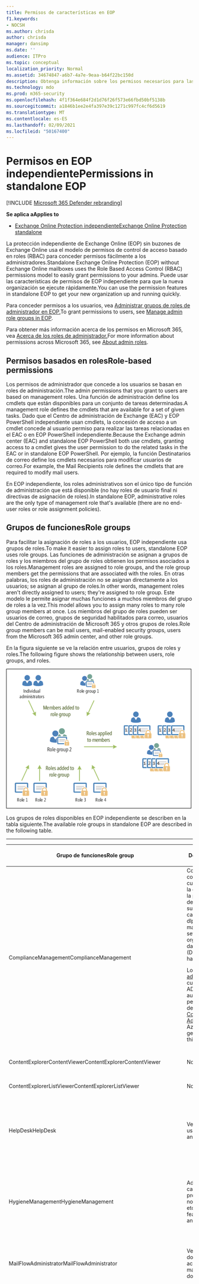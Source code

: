 ```yaml
---
title: Permisos de características en EOP
f1.keywords:
- NOCSH
ms.author: chrisda
author: chrisda
manager: dansimp
ms.date: ''
audience: ITPro
ms.topic: conceptual
localization_priority: Normal
ms.assetid: 34674847-a6b7-4a7e-9eaa-b64f22bc150d
description: Obtenga información sobre los permisos necesarios para las tareas de Exchange Online Protection independiente
ms.technology: mdo
ms.prod: m365-security
ms.openlocfilehash: 4f1f364e684f2d1d76f26f573e66fbd50bf5138b
ms.sourcegitcommit: a1846b1ee2e4fa397e39c1271c997fc4cf6d5619
ms.translationtype: MT
ms.contentlocale: es-ES
ms.lasthandoff: 02/09/2021
ms.locfileid: "50167400"
---
```

# <a name="permissions-in-standalone-eop"></a><span data-ttu-id="a46e9-103">Permisos en EOP independiente</span><span class="sxs-lookup"><span data-stu-id="a46e9-103">Permissions in standalone EOP</span></span>

[!INCLUDE [Microsoft 365 Defender rebranding](../includes/microsoft-defender-for-office.md)]

<span data-ttu-id="a46e9-104">**Se aplica a**</span><span class="sxs-lookup"><span data-stu-id="a46e9-104">**Applies to**</span></span>
-  [<span data-ttu-id="a46e9-105">Exchange Online Protection independiente</span><span class="sxs-lookup"><span data-stu-id="a46e9-105">Exchange Online Protection standalone</span></span>](https://go.microsoft.com/fwlink/?linkid=2148611)

<span data-ttu-id="a46e9-106">La protección independiente de Exchange Online (EOP) sin buzones de Exchange Online usa el modelo de permisos de control de acceso basado en roles (RBAC) para conceder permisos fácilmente a los administradores.</span><span class="sxs-lookup"><span data-stu-id="a46e9-106">Standalone Exchange Online Protection (EOP) without Exchange Online mailboxes uses the Role Based Access Control (RBAC) permissions model to easily grant permissions to your admins.</span></span> <span data-ttu-id="a46e9-107">Puede usar las características de permisos de EOP independiente para que la nueva organización se ejecute rápidamente.</span><span class="sxs-lookup"><span data-stu-id="a46e9-107">You can use the permission features in standalone EOP to get your new organization up and running quickly.</span></span>

<span data-ttu-id="a46e9-108">Para conceder permisos a los usuarios, vea [Administrar grupos de roles de administrador en EOP.](manage-admin-role-group-permissions-in-eop.md)</span><span class="sxs-lookup"><span data-stu-id="a46e9-108">To grant permissions to users, see [Manage admin role groups in EOP](manage-admin-role-group-permissions-in-eop.md).</span></span>

<span data-ttu-id="a46e9-109">Para obtener más información acerca de los permisos en Microsoft 365, vea [Acerca de los roles de administrador.](https://docs.microsoft.com/microsoft-365/admin/add-users/about-admin-roles)</span><span class="sxs-lookup"><span data-stu-id="a46e9-109">For more information about permissions across Microsoft 365, see [About admin roles](https://docs.microsoft.com/microsoft-365/admin/add-users/about-admin-roles).</span></span>

## <a name="role-based-permissions"></a><span data-ttu-id="a46e9-110">Permisos basados en roles</span><span class="sxs-lookup"><span data-stu-id="a46e9-110">Role-based permissions</span></span>

<span data-ttu-id="a46e9-111">Los permisos de administrador que concede a los usuarios se basan en roles de administración.</span><span class="sxs-lookup"><span data-stu-id="a46e9-111">The admin permissions that you grant to users are based on management roles.</span></span> <span data-ttu-id="a46e9-112">Una función de administración define los cmdlets que están disponibles para un conjunto de tareas determinadas.</span><span class="sxs-lookup"><span data-stu-id="a46e9-112">A management role defines the cmdlets that are available for a set of given tasks.</span></span> <span data-ttu-id="a46e9-113">Dado que el Centro de administración de Exchange (EAC) y EOP PowerShell independiente usan cmdlets, la concesión de acceso a un cmdlet concede al usuario permiso para realizar las tareas relacionadas en el EAC o en EOP PowerShell independiente.</span><span class="sxs-lookup"><span data-stu-id="a46e9-113">Because the Exchange admin center (EAC) and standalone EOP PowerShell both use cmdlets, granting access to a cmdlet gives the user permission to do the related tasks in the EAC or in standalone EOP PowerShell.</span></span> <span data-ttu-id="a46e9-114">Por ejemplo, la función Destinatarios de correo define los cmdlets necesarios para modificar usuarios de correo.</span><span class="sxs-lookup"><span data-stu-id="a46e9-114">For example, the Mail Recipients role defines the cmdlets that are required to modify mail users.</span></span>

<span data-ttu-id="a46e9-115">En EOP independiente, los roles administrativos son el único tipo de función de administración que está disponible (no hay roles de usuario final ni directivas de asignación de roles).</span><span class="sxs-lookup"><span data-stu-id="a46e9-115">In standalone EOP, administrative roles are the only type of management role that's available (there are no end-user roles or role assignment policies).</span></span>

## <a name="role-groups"></a><span data-ttu-id="a46e9-116">Grupos de funciones</span><span class="sxs-lookup"><span data-stu-id="a46e9-116">Role groups</span></span>

<span data-ttu-id="a46e9-117">Para facilitar la asignación de roles a los usuarios, EOP independiente usa grupos de roles.</span><span class="sxs-lookup"><span data-stu-id="a46e9-117">To make it easier to assign roles to users, standalone EOP uses role groups.</span></span> <span data-ttu-id="a46e9-118">Las funciones de administración se asignan a grupos de roles y los miembros del grupo de roles obtienen los permisos asociados a los roles.</span><span class="sxs-lookup"><span data-stu-id="a46e9-118">Management roles are assigned to role groups, and the role group members get the permissions that are associated with the roles.</span></span> <span data-ttu-id="a46e9-119">En otras palabras, los roles de administración no se asignan directamente a los usuarios; se asignan al grupo de roles.</span><span class="sxs-lookup"><span data-stu-id="a46e9-119">In other words, management roles aren't directly assigned to users; they're assigned to role group.</span></span> <span data-ttu-id="a46e9-120">Este modelo le permite asignar muchas funciones a muchos miembros del grupo de roles a la vez.</span><span class="sxs-lookup"><span data-stu-id="a46e9-120">This model allows you to assign many roles to many role group members at once.</span></span> <span data-ttu-id="a46e9-121">Los miembros del grupo de roles pueden ser usuarios de correo, grupos de seguridad habilitados para correo, usuarios del Centro de administración de Microsoft 365 y otros grupos de roles.</span><span class="sxs-lookup"><span data-stu-id="a46e9-121">Role group members can be mail users, mail-enabled security groups, users from the Microsoft 365 admin center, and other role groups.</span></span>

<span data-ttu-id="a46e9-122">En la figura siguiente se ve la relación entre usuarios, grupos de roles y roles.</span><span class="sxs-lookup"><span data-stu-id="a46e9-122">The following figure shows the relationship between users, role groups, and roles.</span></span>

![Rol, relación de los miembros y grupo de roles](../../media/ITPro_Security_RBAC_EXO_SimplifiedRoleGroupRelationship.png)

<span data-ttu-id="a46e9-124">Los grupos de roles disponibles en EOP independiente se describen en la tabla siguiente.</span><span class="sxs-lookup"><span data-stu-id="a46e9-124">The available role groups in standalone EOP are described in the following table.</span></span>

****

|<span data-ttu-id="a46e9-125">Grupo de funciones</span><span class="sxs-lookup"><span data-stu-id="a46e9-125">Role group</span></span>|<span data-ttu-id="a46e9-126">Descripción</span><span class="sxs-lookup"><span data-stu-id="a46e9-126">Description</span></span>|<span data-ttu-id="a46e9-127">Roles predeterminados asignados</span><span class="sxs-lookup"><span data-stu-id="a46e9-127">Default roles assigned</span></span>|
|---|---|---|
|<span data-ttu-id="a46e9-128">ComplianceManagement</span><span class="sxs-lookup"><span data-stu-id="a46e9-128">ComplianceManagement</span></span>|<span data-ttu-id="a46e9-129">Configure y administre la configuración de cumplimiento dentro de la organización, incluida la prevención de pérdida de datos (DLP) si su suscripción tiene capacidades dlp.</span><span class="sxs-lookup"><span data-stu-id="a46e9-129">Configure and manage compliance settings within the organization, including data loss prevention (DLP) if your subscription has DLP capabilities.</span></span> <p> <span data-ttu-id="a46e9-130">Los miembros del [rol administrador de](https://docs.microsoft.com/azure/active-directory/users-groups-roles/directory-assign-admin-roles#compliance-administrator) cumplimiento en Azure AD obtienen automáticamente los permisos de este grupo de roles.</span><span class="sxs-lookup"><span data-stu-id="a46e9-130">Members of the [Compliance Administrator](https://docs.microsoft.com/azure/active-directory/users-groups-roles/directory-assign-admin-roles#compliance-administrator) role in Azure AD automatically get the permissions of this role group.</span></span>|<span data-ttu-id="a46e9-131">Registros de auditoría</span><span class="sxs-lookup"><span data-stu-id="a46e9-131">Audit Logs</span></span> <p> <span data-ttu-id="a46e9-132">Administración de cumplimiento</span><span class="sxs-lookup"><span data-stu-id="a46e9-132">Compliance Administration</span></span> <p> <span data-ttu-id="a46e9-133">Information Rights Management</span><span class="sxs-lookup"><span data-stu-id="a46e9-133">Information Rights Management</span></span> <p> <span data-ttu-id="a46e9-134">Administración de retención</span><span class="sxs-lookup"><span data-stu-id="a46e9-134">Retention Management</span></span> <p> <span data-ttu-id="a46e9-135">View-Only registros de auditoría</span><span class="sxs-lookup"><span data-stu-id="a46e9-135">View-Only Audit Logs</span></span> <p> <span data-ttu-id="a46e9-136">Configuración con permiso de vista</span><span class="sxs-lookup"><span data-stu-id="a46e9-136">View-Only Configuration</span></span> <p> <span data-ttu-id="a46e9-137">Destinatarios con permiso de vista</span><span class="sxs-lookup"><span data-stu-id="a46e9-137">View-Only Recipients</span></span>|
|<span data-ttu-id="a46e9-138">ContentExplorerContentViewer</span><span class="sxs-lookup"><span data-stu-id="a46e9-138">ContentExplorerContentViewer</span></span>|<span data-ttu-id="a46e9-139">No se usa.</span><span class="sxs-lookup"><span data-stu-id="a46e9-139">Not used.</span></span>|<span data-ttu-id="a46e9-140">Visor de contenido de clasificación de datos</span><span class="sxs-lookup"><span data-stu-id="a46e9-140">Data Classification Content Viewer</span></span>|
|<span data-ttu-id="a46e9-141">ContentExplorerListViewer</span><span class="sxs-lookup"><span data-stu-id="a46e9-141">ContentExplorerListViewer</span></span>|<span data-ttu-id="a46e9-142">No se usa.</span><span class="sxs-lookup"><span data-stu-id="a46e9-142">Not used.</span></span>|<span data-ttu-id="a46e9-143">Visor de lista de clasificación de datos</span><span class="sxs-lookup"><span data-stu-id="a46e9-143">Data Classification List Viewer</span></span>|
|<span data-ttu-id="a46e9-144">HelpDesk</span><span class="sxs-lookup"><span data-stu-id="a46e9-144">HelpDesk</span></span>|<span data-ttu-id="a46e9-145">Ver y administrar usuarios de correo.</span><span class="sxs-lookup"><span data-stu-id="a46e9-145">View and manage mail users.</span></span>|<span data-ttu-id="a46e9-146">Restablecer contraseña</span><span class="sxs-lookup"><span data-stu-id="a46e9-146">Reset Password</span></span> <p> <span data-ttu-id="a46e9-147">Opciones de usuario</span><span class="sxs-lookup"><span data-stu-id="a46e9-147">User Options</span></span> <p> <span data-ttu-id="a46e9-148">Destinatarios con permiso de vista</span><span class="sxs-lookup"><span data-stu-id="a46e9-148">View-Only Recipients</span></span>|
|<span data-ttu-id="a46e9-149">HygieneManagement</span><span class="sxs-lookup"><span data-stu-id="a46e9-149">HygieneManagement</span></span>|<span data-ttu-id="a46e9-150">Administrar características de protección (contra correo no deseado, antimalware, etc.).</span><span class="sxs-lookup"><span data-stu-id="a46e9-150">Manage protection features (anti-spam, anti-malware, etc.).</span></span>|<span data-ttu-id="a46e9-151">Higiene de transporte</span><span class="sxs-lookup"><span data-stu-id="a46e9-151">Transport Hygiene</span></span> <p> <span data-ttu-id="a46e9-152">Configuración con permiso de vista</span><span class="sxs-lookup"><span data-stu-id="a46e9-152">View-Only Configuration</span></span> <p> <span data-ttu-id="a46e9-153">Destinatarios con permiso de vista</span><span class="sxs-lookup"><span data-stu-id="a46e9-153">View-Only Recipients</span></span>|
|<span data-ttu-id="a46e9-154">MailFlowAdministrator</span><span class="sxs-lookup"><span data-stu-id="a46e9-154">MailFlowAdministrator</span></span>|<span data-ttu-id="a46e9-155">Ver y administrar los dominios y conectores aceptados</span><span class="sxs-lookup"><span data-stu-id="a46e9-155">View and manage accepted domains and connectors</span></span>|<span data-ttu-id="a46e9-156">Dominios remotos y aceptados</span><span class="sxs-lookup"><span data-stu-id="a46e9-156">Remote and Accepted Domains</span></span> <p> <span data-ttu-id="a46e9-157">Destinatarios con permiso de vista</span><span class="sxs-lookup"><span data-stu-id="a46e9-157">View-Only Recipients</span></span>|
|<span data-ttu-id="a46e9-158">OrganizationManagement</span><span class="sxs-lookup"><span data-stu-id="a46e9-158">OrganizationManagement</span></span>|<span data-ttu-id="a46e9-159">Acceso de administrador a toda la organización y la capacidad de realizar casi cualquier tarea.</span><span class="sxs-lookup"><span data-stu-id="a46e9-159">Admin access to the entire organization and the ability to perform almost any task.</span></span> <p> <span data-ttu-id="a46e9-160">Los miembros del [rol de administrador global](https://docs.microsoft.com/azure/active-directory/users-groups-roles/directory-assign-admin-roles#global-administrator--company-administrator) en Azure AD obtienen automáticamente los permisos de este grupo de roles.</span><span class="sxs-lookup"><span data-stu-id="a46e9-160">Members of the [Global Administrator](https://docs.microsoft.com/azure/active-directory/users-groups-roles/directory-assign-admin-roles#global-administrator--company-administrator) role in Azure AD automatically get the permissions of this role group.</span></span> <p> <span data-ttu-id="a46e9-161">**Importante:** Dado que el grupo de roles OrganizationManagement es un rol eficaz, solo los usuarios que realizan tareas administrativas de nivel organizativo deben ser miembros de este grupo de funciones.</span><span class="sxs-lookup"><span data-stu-id="a46e9-161">**Important**: Because the OrganizationManagement role group is a powerful role, only users that perform organizational-level administrative tasks should be members of this role group.</span></span>|<span data-ttu-id="a46e9-162">AntiMalware</span><span class="sxs-lookup"><span data-stu-id="a46e9-162">AntiMalware</span></span> <p> <span data-ttu-id="a46e9-163">Contra correo electrónico no deseado</span><span class="sxs-lookup"><span data-stu-id="a46e9-163">AntiSpam</span></span> <p> <span data-ttu-id="a46e9-164">Registros de auditoría</span><span class="sxs-lookup"><span data-stu-id="a46e9-164">Audit Logs</span></span> <p> <span data-ttu-id="a46e9-165">Administrador de cumplimiento</span><span class="sxs-lookup"><span data-stu-id="a46e9-165">Compliance Administrator</span></span> <p> <span data-ttu-id="a46e9-166">Grupos de distribución dinámicos</span><span class="sxs-lookup"><span data-stu-id="a46e9-166">Distribution Groups</span></span> <p> <span data-ttu-id="a46e9-167">Information Rights Management</span><span class="sxs-lookup"><span data-stu-id="a46e9-167">Information Rights Management</span></span> <p> <span data-ttu-id="a46e9-168">Creación de destinatario de correo</span><span class="sxs-lookup"><span data-stu-id="a46e9-168">Mail Recipient Creation</span></span> <p> <span data-ttu-id="a46e9-169">Destinatarios de correo</span><span class="sxs-lookup"><span data-stu-id="a46e9-169">Mail Recipients</span></span> <p> <span data-ttu-id="a46e9-170">Seguimiento de mensajes</span><span class="sxs-lookup"><span data-stu-id="a46e9-170">Message Tracking</span></span> <p> <span data-ttu-id="a46e9-171">Migración</span><span class="sxs-lookup"><span data-stu-id="a46e9-171">Migration</span></span> <p> <span data-ttu-id="a46e9-172">Acceso de cliente de la organización</span><span class="sxs-lookup"><span data-stu-id="a46e9-172">Organization Client Access</span></span> <p> <span data-ttu-id="a46e9-173">Configuración de la organización</span><span class="sxs-lookup"><span data-stu-id="a46e9-173">Organization Configuration</span></span> <p> <span data-ttu-id="a46e9-174">Configuración de transporte de la organización</span><span class="sxs-lookup"><span data-stu-id="a46e9-174">Organization Transport Settings</span></span> <p> <span data-ttu-id="a46e9-175">Cuarentena</span><span class="sxs-lookup"><span data-stu-id="a46e9-175">Quarantine</span></span> <p> <span data-ttu-id="a46e9-176">Directivas de destinatarios</span><span class="sxs-lookup"><span data-stu-id="a46e9-176">Recipient Policies</span></span> <p> <span data-ttu-id="a46e9-177">Dominios remotos y aceptados</span><span class="sxs-lookup"><span data-stu-id="a46e9-177">Remote and Accepted Domains</span></span> <p> <span data-ttu-id="a46e9-178">Restablecer contraseña</span><span class="sxs-lookup"><span data-stu-id="a46e9-178">Reset Password</span></span> <p> <span data-ttu-id="a46e9-179">Administración de retención</span><span class="sxs-lookup"><span data-stu-id="a46e9-179">Retention Management</span></span> <p> <span data-ttu-id="a46e9-180">Administración de roles</span><span class="sxs-lookup"><span data-stu-id="a46e9-180">Role Management</span></span> <p> <span data-ttu-id="a46e9-181">Administrador de seguridad</span><span class="sxs-lookup"><span data-stu-id="a46e9-181">Security Administrator</span></span> <p> <span data-ttu-id="a46e9-182">Pertenencia y creación de grupos de seguridad</span><span class="sxs-lookup"><span data-stu-id="a46e9-182">Security Group Creation and Membership</span></span> <p> <span data-ttu-id="a46e9-183">Lector de seguridad</span><span class="sxs-lookup"><span data-stu-id="a46e9-183">Security Reader</span></span> <p> <span data-ttu-id="a46e9-184">Administrador de etiquetas de confidencialidad</span><span class="sxs-lookup"><span data-stu-id="a46e9-184">Sensitivity Label Administrator</span></span> <p> <span data-ttu-id="a46e9-185">Supervisión</span><span class="sxs-lookup"><span data-stu-id="a46e9-185">Supervision</span></span> <p> <span data-ttu-id="a46e9-186">Higiene de transporte</span><span class="sxs-lookup"><span data-stu-id="a46e9-186">Transport Hygiene</span></span> <p> <span data-ttu-id="a46e9-187">Reglas de transporte</span><span class="sxs-lookup"><span data-stu-id="a46e9-187">Transport Rules</span></span> <p> <span data-ttu-id="a46e9-188">Opciones de usuario</span><span class="sxs-lookup"><span data-stu-id="a46e9-188">User Options</span></span> <p> <span data-ttu-id="a46e9-189">View-Only AntiMalware</span><span class="sxs-lookup"><span data-stu-id="a46e9-189">View-Only AntiMalware</span></span> <p> <span data-ttu-id="a46e9-190">View-Only contra correo no deseado</span><span class="sxs-lookup"><span data-stu-id="a46e9-190">View-Only AntiSpam</span></span> <p> <span data-ttu-id="a46e9-191">View-Only registros de auditoría</span><span class="sxs-lookup"><span data-stu-id="a46e9-191">View-Only Audit Logs</span></span> <p> <span data-ttu-id="a46e9-192">Configuración con permiso de vista</span><span class="sxs-lookup"><span data-stu-id="a46e9-192">View-Only Configuration</span></span> <p> <span data-ttu-id="a46e9-193">View-Only cuarentena</span><span class="sxs-lookup"><span data-stu-id="a46e9-193">View-Only Quarantine</span></span> <p> <span data-ttu-id="a46e9-194">Destinatarios con permiso de vista</span><span class="sxs-lookup"><span data-stu-id="a46e9-194">View-Only Recipients</span></span> <p> <span data-ttu-id="a46e9-195">View-Only de amenazas</span><span class="sxs-lookup"><span data-stu-id="a46e9-195">View-Only Threat Intelligence</span></span>|
|<span data-ttu-id="a46e9-196">QuarantineAdministrator</span><span class="sxs-lookup"><span data-stu-id="a46e9-196">QuarantineAdministrator</span></span>|<span data-ttu-id="a46e9-197">Administrar mensajes en cuarentena para todos los destinatarios.</span><span class="sxs-lookup"><span data-stu-id="a46e9-197">Manage quarantined messages for all recipients.</span></span>|<span data-ttu-id="a46e9-198">Cuarentena</span><span class="sxs-lookup"><span data-stu-id="a46e9-198">Quarantine</span></span>|
|<span data-ttu-id="a46e9-199">RecipientManagement</span><span class="sxs-lookup"><span data-stu-id="a46e9-199">RecipientManagement</span></span>|<span data-ttu-id="a46e9-200">Crear, administrar y quitar objetos de destinatario en la organización.</span><span class="sxs-lookup"><span data-stu-id="a46e9-200">Create, manage, and remove recipient objects in the organization.</span></span>|<span data-ttu-id="a46e9-201">Grupos de distribución dinámicos</span><span class="sxs-lookup"><span data-stu-id="a46e9-201">Distribution Groups</span></span> <p> <span data-ttu-id="a46e9-202">Creación de destinatario de correo</span><span class="sxs-lookup"><span data-stu-id="a46e9-202">Mail Recipient Creation</span></span> <p> <span data-ttu-id="a46e9-203">Destinatarios de correo</span><span class="sxs-lookup"><span data-stu-id="a46e9-203">Mail Recipients</span></span> <p> <span data-ttu-id="a46e9-204">Seguimiento de mensajes</span><span class="sxs-lookup"><span data-stu-id="a46e9-204">Message Tracking</span></span> <p> <span data-ttu-id="a46e9-205">Migración</span><span class="sxs-lookup"><span data-stu-id="a46e9-205">Migration</span></span> <p> <span data-ttu-id="a46e9-206">Directivas de destinatarios</span><span class="sxs-lookup"><span data-stu-id="a46e9-206">Recipient Policies</span></span> <p> <span data-ttu-id="a46e9-207">Restablecer contraseña</span><span class="sxs-lookup"><span data-stu-id="a46e9-207">Reset Password</span></span>|
|<span data-ttu-id="a46e9-208">RecordsManagement</span><span class="sxs-lookup"><span data-stu-id="a46e9-208">RecordsManagement</span></span>|<span data-ttu-id="a46e9-209">Configurar características de cumplimiento, como etiquetas de directiva de retención, clasificaciones de mensajes y reglas de flujo de correo (también conocidas como reglas de transporte).</span><span class="sxs-lookup"><span data-stu-id="a46e9-209">Configure compliance features, such as retention policy tags, message classifications, and mail flow rules (also known as transport rules).</span></span>|<span data-ttu-id="a46e9-210">Seguimiento de mensajes</span><span class="sxs-lookup"><span data-stu-id="a46e9-210">Message Tracking</span></span> <p> <span data-ttu-id="a46e9-211">Administración de retención</span><span class="sxs-lookup"><span data-stu-id="a46e9-211">Retention Management</span></span> <p> <span data-ttu-id="a46e9-212">Reglas de transporte</span><span class="sxs-lookup"><span data-stu-id="a46e9-212">Transport Rules</span></span>|
|<span data-ttu-id="a46e9-213">SecurityAdministrator</span><span class="sxs-lookup"><span data-stu-id="a46e9-213">SecurityAdministrator</span></span>|<span data-ttu-id="a46e9-214">Configurar todos los aspectos de protección de la organización (contra correo no deseado, antimalware, anti-spoofing, cuarentena, etc.).</span><span class="sxs-lookup"><span data-stu-id="a46e9-214">Configure all aspects of protection in the organization (anti-spam, anti-malware, anti-spoofing, quarantine, etc.).</span></span> <p> <span data-ttu-id="a46e9-215">Los miembros del [rol administrador de](https://docs.microsoft.com/azure/active-directory/users-groups-roles/directory-assign-admin-roles#security-administrator) seguridad en Azure AD obtienen automáticamente los permisos de este grupo de roles.</span><span class="sxs-lookup"><span data-stu-id="a46e9-215">Members of the [Security Administrator](https://docs.microsoft.com/azure/active-directory/users-groups-roles/directory-assign-admin-roles#security-administrator) role in Azure AD automatically get the permissions of this role group.</span></span>|<span data-ttu-id="a46e9-216">AntiMalware</span><span class="sxs-lookup"><span data-stu-id="a46e9-216">AntiMalware</span></span> <p> <span data-ttu-id="a46e9-217">Contra correo electrónico no deseado</span><span class="sxs-lookup"><span data-stu-id="a46e9-217">AntiSpam</span></span> <p> <span data-ttu-id="a46e9-218">Registros de auditoría</span><span class="sxs-lookup"><span data-stu-id="a46e9-218">Audit Logs</span></span> <p> <span data-ttu-id="a46e9-219">Cuarentena</span><span class="sxs-lookup"><span data-stu-id="a46e9-219">Quarantine</span></span> <p> <span data-ttu-id="a46e9-220">Administrador de seguridad</span><span class="sxs-lookup"><span data-stu-id="a46e9-220">Security Administrator</span></span> <p> <span data-ttu-id="a46e9-221">Administrador de etiquetas de confidencialidad</span><span class="sxs-lookup"><span data-stu-id="a46e9-221">Sensitivity Label Administrator</span></span> <p> <span data-ttu-id="a46e9-222">View-Only AntiMalware</span><span class="sxs-lookup"><span data-stu-id="a46e9-222">View-Only AntiMalware</span></span> <p> <span data-ttu-id="a46e9-223">View-Only contra correo no deseado</span><span class="sxs-lookup"><span data-stu-id="a46e9-223">View-Only AntiSpam</span></span> <p> <span data-ttu-id="a46e9-224">View-Only registros de auditoría</span><span class="sxs-lookup"><span data-stu-id="a46e9-224">View-Only Audit Logs</span></span> <p> <span data-ttu-id="a46e9-225">View-Only cuarentena</span><span class="sxs-lookup"><span data-stu-id="a46e9-225">View-Only Quarantine</span></span> <p> <span data-ttu-id="a46e9-226">View-Only de amenazas</span><span class="sxs-lookup"><span data-stu-id="a46e9-226">View-Only Threat Intelligence</span></span>|
|<span data-ttu-id="a46e9-227">SecurityReader</span><span class="sxs-lookup"><span data-stu-id="a46e9-227">SecurityReader</span></span>|<span data-ttu-id="a46e9-228">Acceso de solo vista a todos los aspectos de protección de la organización (contra correo no deseado, antimalware, protección contra la suplantación de documentos, cuarentena, etc.).</span><span class="sxs-lookup"><span data-stu-id="a46e9-228">View-only access to all aspects of protection in the organization (anti-spam, anti-malware, anti-spoofing, quarantine, etc.).</span></span> <p> <span data-ttu-id="a46e9-229">Los miembros del [rol Lector de](https://docs.microsoft.com/azure/active-directory/users-groups-roles/directory-assign-admin-roles#security-reader) seguridad en Azure AD obtienen automáticamente los permisos de este grupo de roles.</span><span class="sxs-lookup"><span data-stu-id="a46e9-229">Members of the [Security Reader](https://docs.microsoft.com/azure/active-directory/users-groups-roles/directory-assign-admin-roles#security-reader) role in Azure AD automatically get the permissions of this role group.</span></span>|<span data-ttu-id="a46e9-230">Lector de seguridad</span><span class="sxs-lookup"><span data-stu-id="a46e9-230">Security Reader</span></span> <p> <span data-ttu-id="a46e9-231">View-Only AntiMalware</span><span class="sxs-lookup"><span data-stu-id="a46e9-231">View-Only AntiMalware</span></span> <p> <span data-ttu-id="a46e9-232">View-Only contra correo no deseado</span><span class="sxs-lookup"><span data-stu-id="a46e9-232">View-Only AntiSpam</span></span> <p> <span data-ttu-id="a46e9-233">View-Only cuarentena</span><span class="sxs-lookup"><span data-stu-id="a46e9-233">View-Only Quarantine</span></span> <p> <span data-ttu-id="a46e9-234">View-Only de amenazas</span><span class="sxs-lookup"><span data-stu-id="a46e9-234">View-Only Threat Intelligence</span></span>|
|<span data-ttu-id="a46e9-235">TenantAdmins</span><span class="sxs-lookup"><span data-stu-id="a46e9-235">TenantAdmins</span></span>|<span data-ttu-id="a46e9-236">La pertenencia a este grupo de roles se sincroniza en todos los servicios y se administra de forma centralizada.</span><span class="sxs-lookup"><span data-stu-id="a46e9-236">Membership in this role group is synchronized across services and managed centrally.</span></span> <span data-ttu-id="a46e9-237">De forma predeterminada, este grupo de roles no tiene asignado ningún rol.</span><span class="sxs-lookup"><span data-stu-id="a46e9-237">By default, this role group is not assigned any roles.</span></span> <span data-ttu-id="a46e9-238">Sin embargo, será miembro del grupo de roles Administración de la organización y heredará esos permisos.</span><span class="sxs-lookup"><span data-stu-id="a46e9-238">However, it will be a member of the Organization Management role group and will inherit those permissions.</span></span>|<span data-ttu-id="a46e9-239">none</span><span class="sxs-lookup"><span data-stu-id="a46e9-239">none</span></span>|
|<span data-ttu-id="a46e9-240">ViewOnlyOrganizationManagement</span><span class="sxs-lookup"><span data-stu-id="a46e9-240">ViewOnlyOrganizationManagement</span></span>|<span data-ttu-id="a46e9-241">Ver los objetos de destinatario, protección y configuración y sus propiedades en la organización.</span><span class="sxs-lookup"><span data-stu-id="a46e9-241">View recipient, protection, and configuration objects and their properties in the organization.</span></span>|<span data-ttu-id="a46e9-242">Administrador de cumplimiento</span><span class="sxs-lookup"><span data-stu-id="a46e9-242">Compliance Administrator</span></span> <p> <span data-ttu-id="a46e9-243">Administrador de seguridad</span><span class="sxs-lookup"><span data-stu-id="a46e9-243">Security Administrator</span></span> <p> <span data-ttu-id="a46e9-244">Lector de seguridad</span><span class="sxs-lookup"><span data-stu-id="a46e9-244">Security Reader</span></span> <p> <span data-ttu-id="a46e9-245">Administrador de etiquetas de confidencialidad</span><span class="sxs-lookup"><span data-stu-id="a46e9-245">Sensitivity Label Administrator</span></span> <p> <span data-ttu-id="a46e9-246">Configuración con permiso de vista</span><span class="sxs-lookup"><span data-stu-id="a46e9-246">View-Only Configuration</span></span> <p> <span data-ttu-id="a46e9-247">Destinatarios con permiso de vista</span><span class="sxs-lookup"><span data-stu-id="a46e9-247">View-Only Recipients</span></span>|
|

<span data-ttu-id="a46e9-248">Si trabaja en una organización pequeña que solo tiene unos pocos administradores, es posible que solo tenga que agregar esos usuarios al grupo de roles Administración de la organización y que nunca necesite usar los demás grupos de roles.</span><span class="sxs-lookup"><span data-stu-id="a46e9-248">If you work in a small organization that has only a few admins, you might need to add those users to the Organization Management role group only, and you may never need to use the other role groups.</span></span> <span data-ttu-id="a46e9-249">Si trabaja en una organización más grande, es posible que tenga administradores que realicen tareas específicas, como la configuración de destinatarios.</span><span class="sxs-lookup"><span data-stu-id="a46e9-249">If you work in a larger organization, you might have admins who perform specific tasks, such as recipient configuration.</span></span> <span data-ttu-id="a46e9-250">En esos casos, puede agregar un administrador al grupo de roles Administración de destinatarios y otro administrador al grupo de roles Administración de la organización.</span><span class="sxs-lookup"><span data-stu-id="a46e9-250">In those cases, you might add one admin to the Recipient Management role group, and another admin to the Organization Management role group.</span></span> <span data-ttu-id="a46e9-251">Esos administradores pueden administrar sus áreas específicas, pero no tendrán permisos para administrar las áreas de las que no son responsables.</span><span class="sxs-lookup"><span data-stu-id="a46e9-251">Those admins can then manage their specific areas, but they won't have permissions to manage areas they're not responsible for.</span></span>

<span data-ttu-id="a46e9-252">Si los grupos de roles integrados de Exchange Online no coinciden con la función de trabajo de los administradores, puede crear grupos y agregarles roles.</span><span class="sxs-lookup"><span data-stu-id="a46e9-252">If the built-in role groups in Exchange Online don't match the job function of your administrators, you can create role groups and add roles to them.</span></span> <span data-ttu-id="a46e9-253">Para obtener más información, vea [Administrar grupos de roles en EOP independiente.](manage-admin-role-group-permissions-in-eop.md)</span><span class="sxs-lookup"><span data-stu-id="a46e9-253">For more information, see [Manage role groups in standalone EOP](manage-admin-role-group-permissions-in-eop.md).</span></span>

## <a name="roles"></a><span data-ttu-id="a46e9-254">Roles</span><span class="sxs-lookup"><span data-stu-id="a46e9-254">Roles</span></span>

<span data-ttu-id="a46e9-255">Los roles integrados que están disponibles en EOP independiente se describen en la tabla siguiente.</span><span class="sxs-lookup"><span data-stu-id="a46e9-255">The built-in roles that are available in standalone EOP are described in the following table.</span></span>

****

|<span data-ttu-id="a46e9-256">Rol\*\*</span><span class="sxs-lookup"><span data-stu-id="a46e9-256">Role\*\*</span></span>|<span data-ttu-id="a46e9-257">Descripción</span><span class="sxs-lookup"><span data-stu-id="a46e9-257">Description</span></span>|<span data-ttu-id="a46e9-258">Asignaciones predeterminadas de grupos de roles</span><span class="sxs-lookup"><span data-stu-id="a46e9-258">Default role group assignments</span></span>|
|---|---|---|
|<span data-ttu-id="a46e9-259">AntiMalware</span><span class="sxs-lookup"><span data-stu-id="a46e9-259">AntiMalware</span></span>|<span data-ttu-id="a46e9-260">Ver y modificar la configuración y los informes de las características antimalware.</span><span class="sxs-lookup"><span data-stu-id="a46e9-260">View and modify the configuration and reports for anti-malware features.</span></span>|<span data-ttu-id="a46e9-261">OrganizationManagement</span><span class="sxs-lookup"><span data-stu-id="a46e9-261">OrganizationManagement</span></span> <p> <span data-ttu-id="a46e9-262">SecurityAdministrator</span><span class="sxs-lookup"><span data-stu-id="a46e9-262">SecurityAdministrator</span></span>|
|<span data-ttu-id="a46e9-263">Contra correo electrónico no deseado</span><span class="sxs-lookup"><span data-stu-id="a46e9-263">AntiSpam</span></span>|<span data-ttu-id="a46e9-264">Ver y modificar la configuración y los informes de las características contra correo no deseado.</span><span class="sxs-lookup"><span data-stu-id="a46e9-264">View and modify the configuration and reports for anti-spam features.</span></span>|<span data-ttu-id="a46e9-265">OrganizationManagement</span><span class="sxs-lookup"><span data-stu-id="a46e9-265">OrganizationManagement</span></span> <p> <span data-ttu-id="a46e9-266">SecurityAdministrator</span><span class="sxs-lookup"><span data-stu-id="a46e9-266">SecurityAdministrator</span></span>|
|<span data-ttu-id="a46e9-267">Registros de auditoría</span><span class="sxs-lookup"><span data-stu-id="a46e9-267">Audit Logs</span></span>|<span data-ttu-id="a46e9-268">Busque en el registro de auditoría del administrador y vea los resultados.</span><span class="sxs-lookup"><span data-stu-id="a46e9-268">Search the administrator audit log and view the results.</span></span>|<span data-ttu-id="a46e9-269">ComplianceManagement</span><span class="sxs-lookup"><span data-stu-id="a46e9-269">ComplianceManagement</span></span> <p> <span data-ttu-id="a46e9-270">OrganizationManagement</span><span class="sxs-lookup"><span data-stu-id="a46e9-270">OrganizationManagement</span></span> <p> <span data-ttu-id="a46e9-271">SecurityAdministrator</span><span class="sxs-lookup"><span data-stu-id="a46e9-271">SecurityAdministrator</span></span>|
|<span data-ttu-id="a46e9-272">Administrador de cumplimiento<sup>\*</sup></span><span class="sxs-lookup"><span data-stu-id="a46e9-272">Compliance Administrator<sup>\*</sup></span></span>||<span data-ttu-id="a46e9-273">ComplianceManagement</span><span class="sxs-lookup"><span data-stu-id="a46e9-273">ComplianceManagement</span></span> <p> <span data-ttu-id="a46e9-274">OrganizationManagement</span><span class="sxs-lookup"><span data-stu-id="a46e9-274">OrganizationManagement</span></span> <p> <span data-ttu-id="a46e9-275">ViewOnlyOrganizationManagement</span><span class="sxs-lookup"><span data-stu-id="a46e9-275">ViewOnlyOrganizationManagement</span></span>|
|<span data-ttu-id="a46e9-276">Visor de contenido de clasificación de datos<sup>\*</sup></span><span class="sxs-lookup"><span data-stu-id="a46e9-276">Data Classification Content Viewer<sup>\*</sup></span></span>||<span data-ttu-id="a46e9-277">ContentExplorerContentViewer</span><span class="sxs-lookup"><span data-stu-id="a46e9-277">ContentExplorerContentViewer</span></span>|
|<span data-ttu-id="a46e9-278">Visor de lista de clasificación de datos<sup>\*</sup></span><span class="sxs-lookup"><span data-stu-id="a46e9-278">Data Classification List Viewer<sup>\*</sup></span></span>||
|<span data-ttu-id="a46e9-279">Grupos de distribución dinámicos</span><span class="sxs-lookup"><span data-stu-id="a46e9-279">Distribution Groups</span></span>|<span data-ttu-id="a46e9-280">Crear y administrar todos los grupos de distribución, grupos de seguridad habilitados para correo y miembros.</span><span class="sxs-lookup"><span data-stu-id="a46e9-280">Create and manage all distribution groups, mail-enabled security groups, and members.</span></span>|<span data-ttu-id="a46e9-281">OrganizationManagement</span><span class="sxs-lookup"><span data-stu-id="a46e9-281">OrganizationManagement</span></span> <p> <span data-ttu-id="a46e9-282">RecipientManagement</span><span class="sxs-lookup"><span data-stu-id="a46e9-282">RecipientManagement</span></span>|
|<span data-ttu-id="a46e9-283">Information Rights Management<sup>\*</sup></span><span class="sxs-lookup"><span data-stu-id="a46e9-283">Information Rights Management<sup>\*</sup></span></span>||<span data-ttu-id="a46e9-284">ComplianceManagement</span><span class="sxs-lookup"><span data-stu-id="a46e9-284">ComplianceManagement</span></span> <p> <span data-ttu-id="a46e9-285">OrganizationManagement</span><span class="sxs-lookup"><span data-stu-id="a46e9-285">OrganizationManagement</span></span>|
|<span data-ttu-id="a46e9-286">Creación de destinatario de correo</span><span class="sxs-lookup"><span data-stu-id="a46e9-286">Mail Recipient Creation</span></span>|<span data-ttu-id="a46e9-287">Crear y quitar usuarios de correo.</span><span class="sxs-lookup"><span data-stu-id="a46e9-287">Create and remove mail users.</span></span>|<span data-ttu-id="a46e9-288">OrganizationManagement</span><span class="sxs-lookup"><span data-stu-id="a46e9-288">OrganizationManagement</span></span> <p> <span data-ttu-id="a46e9-289">RecipientManagement</span><span class="sxs-lookup"><span data-stu-id="a46e9-289">RecipientManagement</span></span>|
|<span data-ttu-id="a46e9-290">Destinatarios de correo</span><span class="sxs-lookup"><span data-stu-id="a46e9-290">Mail Recipients</span></span>|<span data-ttu-id="a46e9-291">Modificar usuarios de correo existentes.</span><span class="sxs-lookup"><span data-stu-id="a46e9-291">Modify existing mail users.</span></span>|<span data-ttu-id="a46e9-292">OrganizationManagement</span><span class="sxs-lookup"><span data-stu-id="a46e9-292">OrganizationManagement</span></span> <p> <span data-ttu-id="a46e9-293">RecipientManagement</span><span class="sxs-lookup"><span data-stu-id="a46e9-293">RecipientManagement</span></span>|
|<span data-ttu-id="a46e9-294">Seguimiento de mensajes<sup>\*</sup></span><span class="sxs-lookup"><span data-stu-id="a46e9-294">Message Tracking<sup>\*</sup></span></span>||<span data-ttu-id="a46e9-295">OrganizationManagement</span><span class="sxs-lookup"><span data-stu-id="a46e9-295">OrganizationManagement</span></span> <p> <span data-ttu-id="a46e9-296">RecipientManagement</span><span class="sxs-lookup"><span data-stu-id="a46e9-296">RecipientManagement</span></span> <p> <span data-ttu-id="a46e9-297">Records Management</span><span class="sxs-lookup"><span data-stu-id="a46e9-297">Records Management</span></span>|
|<span data-ttu-id="a46e9-298">Migración<sup>\*</sup></span><span class="sxs-lookup"><span data-stu-id="a46e9-298">Migration<sup>\*</sup></span></span>||<span data-ttu-id="a46e9-299">OrganizationManagement</span><span class="sxs-lookup"><span data-stu-id="a46e9-299">OrganizationManagement</span></span> <p> <span data-ttu-id="a46e9-300">RecipientManagement</span><span class="sxs-lookup"><span data-stu-id="a46e9-300">RecipientManagement</span></span>|
|<span data-ttu-id="a46e9-301">MyBaseOptions</span><span class="sxs-lookup"><span data-stu-id="a46e9-301">MyBaseOptions</span></span>|<span data-ttu-id="a46e9-302">Permite a los usuarios ver sus propios mensajes en cuarentena.</span><span class="sxs-lookup"><span data-stu-id="a46e9-302">Allows users to view their own quarantined messages.</span></span> <p> <span data-ttu-id="a46e9-303">Este rol se asigna automáticamente a los usuarios y no se puede asignar manualmente.</span><span class="sxs-lookup"><span data-stu-id="a46e9-303">This role is automatically assigned to users, and you can't assign it manually.</span></span>|<span data-ttu-id="a46e9-304">none</span><span class="sxs-lookup"><span data-stu-id="a46e9-304">none</span></span>|
|<span data-ttu-id="a46e9-305">Acceso de cliente de la organización<sup>\*</sup></span><span class="sxs-lookup"><span data-stu-id="a46e9-305">Organization Client Access<sup>\*</sup></span></span>||<span data-ttu-id="a46e9-306">OrganizationManagement</span><span class="sxs-lookup"><span data-stu-id="a46e9-306">OrganizationManagement</span></span>|
|<span data-ttu-id="a46e9-307">Configuración de la organización</span><span class="sxs-lookup"><span data-stu-id="a46e9-307">Organization Configuration</span></span>|<span data-ttu-id="a46e9-308">Ver informes.</span><span class="sxs-lookup"><span data-stu-id="a46e9-308">View reports.</span></span>|<span data-ttu-id="a46e9-309">OrganizationManagement</span><span class="sxs-lookup"><span data-stu-id="a46e9-309">OrganizationManagement</span></span>|
|<span data-ttu-id="a46e9-310">Configuración de transporte de la organización<sup>\*</sup></span><span class="sxs-lookup"><span data-stu-id="a46e9-310">Organization Transport Settings<sup>\*</sup></span></span>||<span data-ttu-id="a46e9-311">OrganizationManagement</span><span class="sxs-lookup"><span data-stu-id="a46e9-311">OrganizationManagement</span></span>|
|<span data-ttu-id="a46e9-312">Cuarentena</span><span class="sxs-lookup"><span data-stu-id="a46e9-312">Quarantine</span></span>|<span data-ttu-id="a46e9-313">Administrar todos los tipos de mensajes en cuarentena para todos los destinatarios.</span><span class="sxs-lookup"><span data-stu-id="a46e9-313">Manage all types of quarantined message for all recipients.</span></span>|<span data-ttu-id="a46e9-314">OrganizationManagement</span><span class="sxs-lookup"><span data-stu-id="a46e9-314">OrganizationManagement</span></span> <p> <span data-ttu-id="a46e9-315">QuarantineAdministrator</span><span class="sxs-lookup"><span data-stu-id="a46e9-315">QuarantineAdministrator</span></span> <p> <span data-ttu-id="a46e9-316">SecurityAdministrator</span><span class="sxs-lookup"><span data-stu-id="a46e9-316">SecurityAdministrator</span></span>|
|<span data-ttu-id="a46e9-317">Directivas de destinatarios<sup>\*</sup></span><span class="sxs-lookup"><span data-stu-id="a46e9-317">Recipient Policies<sup>\*</sup></span></span>||<span data-ttu-id="a46e9-318">OrganizationManagement</span><span class="sxs-lookup"><span data-stu-id="a46e9-318">OrganizationManagement</span></span> <p> <span data-ttu-id="a46e9-319">RecipientManagement</span><span class="sxs-lookup"><span data-stu-id="a46e9-319">RecipientManagement</span></span>|
|<span data-ttu-id="a46e9-320">Dominios remotos y aceptados</span><span class="sxs-lookup"><span data-stu-id="a46e9-320">Remote and Accepted Domains</span></span>|<span data-ttu-id="a46e9-321">Administrar dominios remotos, dominios aceptados y conectores.</span><span class="sxs-lookup"><span data-stu-id="a46e9-321">Manage remote domains, accepted domains, and connectors.</span></span>|<span data-ttu-id="a46e9-322">MailFlowAdministrator</span><span class="sxs-lookup"><span data-stu-id="a46e9-322">MailFlowAdministrator</span></span> <p> <span data-ttu-id="a46e9-323">OrganizationManagement</span><span class="sxs-lookup"><span data-stu-id="a46e9-323">OrganizationManagement</span></span>|
|<span data-ttu-id="a46e9-324">Restablecer contraseña<sup>\*</sup></span><span class="sxs-lookup"><span data-stu-id="a46e9-324">Reset Password<sup>\*</sup></span></span>||<span data-ttu-id="a46e9-325">HelpDesk</span><span class="sxs-lookup"><span data-stu-id="a46e9-325">HelpDesk</span></span> <p> <span data-ttu-id="a46e9-326">OrganizationManagement</span><span class="sxs-lookup"><span data-stu-id="a46e9-326">OrganizationManagement</span></span> <p> <span data-ttu-id="a46e9-327">RecipientManagement</span><span class="sxs-lookup"><span data-stu-id="a46e9-327">RecipientManagement</span></span>|
|<span data-ttu-id="a46e9-328">Administración de retención<sup>\*</sup></span><span class="sxs-lookup"><span data-stu-id="a46e9-328">Retention Management<sup>\*</sup></span></span>||<span data-ttu-id="a46e9-329">ComplianceManagement</span><span class="sxs-lookup"><span data-stu-id="a46e9-329">ComplianceManagement</span></span> <p> <span data-ttu-id="a46e9-330">OrganizationManagement</span><span class="sxs-lookup"><span data-stu-id="a46e9-330">OrganizationManagement</span></span> <p> <span data-ttu-id="a46e9-331">RecordsManagement</span><span class="sxs-lookup"><span data-stu-id="a46e9-331">RecordsManagement</span></span>|
|<span data-ttu-id="a46e9-332">Administración de roles</span><span class="sxs-lookup"><span data-stu-id="a46e9-332">Role Management</span></span>|<span data-ttu-id="a46e9-333">Crear y administrar grupos de roles.</span><span class="sxs-lookup"><span data-stu-id="a46e9-333">Create and manage role groups.</span></span>|<span data-ttu-id="a46e9-334">OrganizationManagement</span><span class="sxs-lookup"><span data-stu-id="a46e9-334">OrganizationManagement</span></span>|
|<span data-ttu-id="a46e9-335">Administrador de seguridad</span><span class="sxs-lookup"><span data-stu-id="a46e9-335">Security Administrator</span></span>|<span data-ttu-id="a46e9-336">Administrar la configuración y los informes de todas las características de seguridad y protección.</span><span class="sxs-lookup"><span data-stu-id="a46e9-336">Manage the configuration and reports for all security and protection features.</span></span>|<span data-ttu-id="a46e9-337">OrganizationManagement</span><span class="sxs-lookup"><span data-stu-id="a46e9-337">OrganizationManagement</span></span> <p> <span data-ttu-id="a46e9-338">SecurityAdministrator</span><span class="sxs-lookup"><span data-stu-id="a46e9-338">SecurityAdministrator</span></span> <p> <span data-ttu-id="a46e9-339">ViewOnlyOrganizationManagement</span><span class="sxs-lookup"><span data-stu-id="a46e9-339">ViewOnlyOrganizationManagement</span></span>|
|<span data-ttu-id="a46e9-340">Pertenencia y creación de grupos de seguridad</span><span class="sxs-lookup"><span data-stu-id="a46e9-340">Security Group Creation and Membership</span></span>|<span data-ttu-id="a46e9-341">Crear y administrar grupos de seguridad habilitados para correo.</span><span class="sxs-lookup"><span data-stu-id="a46e9-341">Create and manage mail-enabled security groups.</span></span>|<span data-ttu-id="a46e9-342">OrganizationManagement</span><span class="sxs-lookup"><span data-stu-id="a46e9-342">OrganizationManagement</span></span>|
|<span data-ttu-id="a46e9-343">Lector de seguridad</span><span class="sxs-lookup"><span data-stu-id="a46e9-343">Security Reader</span></span>|<span data-ttu-id="a46e9-344">Ver la configuración y los informes de las características de seguridad y protección.</span><span class="sxs-lookup"><span data-stu-id="a46e9-344">View the configuration and reports for security and protection features.</span></span>|<span data-ttu-id="a46e9-345">Administración de la organización</span><span class="sxs-lookup"><span data-stu-id="a46e9-345">Organization Management</span></span> <p> <span data-ttu-id="a46e9-346">SecurityReader</span><span class="sxs-lookup"><span data-stu-id="a46e9-346">SecurityReader</span></span> <p> <span data-ttu-id="a46e9-347">ViewOnlyOrganizationManagement</span><span class="sxs-lookup"><span data-stu-id="a46e9-347">ViewOnlyOrganizationManagement</span></span>|
|<span data-ttu-id="a46e9-348">Administrador de etiquetas de confidencialidad<sup>\*</sup></span><span class="sxs-lookup"><span data-stu-id="a46e9-348">Sensitivity Label Administrator<sup>\*</sup></span></span>||<span data-ttu-id="a46e9-349">OrganizationManagement</span><span class="sxs-lookup"><span data-stu-id="a46e9-349">OrganizationManagement</span></span> <p> <span data-ttu-id="a46e9-350">SecurityAdministrator</span><span class="sxs-lookup"><span data-stu-id="a46e9-350">SecurityAdministrator</span></span> <p> <span data-ttu-id="a46e9-351">ViewOnlyOrganizationManagement</span><span class="sxs-lookup"><span data-stu-id="a46e9-351">ViewOnlyOrganizationManagement</span></span>|
|<span data-ttu-id="a46e9-352">Supervisión<sup>\*</sup></span><span class="sxs-lookup"><span data-stu-id="a46e9-352">Supervision<sup>\*</sup></span></span>||<span data-ttu-id="a46e9-353">OrganizationManagement</span><span class="sxs-lookup"><span data-stu-id="a46e9-353">OrganizationManagement</span></span>|
|<span data-ttu-id="a46e9-354">Higiene de transporte</span><span class="sxs-lookup"><span data-stu-id="a46e9-354">Transport Hygiene</span></span>|<span data-ttu-id="a46e9-355">Administrar características antimalware, contra correo no deseado y anti-spoofing.</span><span class="sxs-lookup"><span data-stu-id="a46e9-355">Manage anti-malware, anti-spam features, and anti-spoofing features.</span></span>|<span data-ttu-id="a46e9-356">HygieneManagement</span><span class="sxs-lookup"><span data-stu-id="a46e9-356">HygieneManagement</span></span> <p> <span data-ttu-id="a46e9-357">OrganizationManagement</span><span class="sxs-lookup"><span data-stu-id="a46e9-357">OrganizationManagement</span></span>|
|<span data-ttu-id="a46e9-358">Reglas de transporte</span><span class="sxs-lookup"><span data-stu-id="a46e9-358">Transport Rules</span></span>|<span data-ttu-id="a46e9-359">Crear y administrar reglas de flujo de correo (también conocidas como reglas de transporte).</span><span class="sxs-lookup"><span data-stu-id="a46e9-359">Create and manage mail flow rules (also known as transport rules).</span></span>|<span data-ttu-id="a46e9-360">OrganizationManagement</span><span class="sxs-lookup"><span data-stu-id="a46e9-360">OrganizationManagement</span></span> <p> <span data-ttu-id="a46e9-361">RecordsManagement</span><span class="sxs-lookup"><span data-stu-id="a46e9-361">RecordsManagement</span></span>|
|<span data-ttu-id="a46e9-362">Opciones de usuario</span><span class="sxs-lookup"><span data-stu-id="a46e9-362">User Options</span></span>|<span data-ttu-id="a46e9-363">Modificar usuarios de correo existentes.</span><span class="sxs-lookup"><span data-stu-id="a46e9-363">Modify existing mail users.</span></span>|<span data-ttu-id="a46e9-364">HelpDesk</span><span class="sxs-lookup"><span data-stu-id="a46e9-364">HelpDesk</span></span> <p> <span data-ttu-id="a46e9-365">OrganizationManagement</span><span class="sxs-lookup"><span data-stu-id="a46e9-365">OrganizationManagement</span></span>|
|<span data-ttu-id="a46e9-366">View-Only AntiMalware</span><span class="sxs-lookup"><span data-stu-id="a46e9-366">View-Only AntiMalware</span></span>|<span data-ttu-id="a46e9-367">Ver la configuración y los informes de las características antimalware.</span><span class="sxs-lookup"><span data-stu-id="a46e9-367">View the configuration and reports for anti-malware features.</span></span>|<span data-ttu-id="a46e9-368">OrganizationManagement</span><span class="sxs-lookup"><span data-stu-id="a46e9-368">OrganizationManagement</span></span> <p> <span data-ttu-id="a46e9-369">SecurityAdministrator</span><span class="sxs-lookup"><span data-stu-id="a46e9-369">SecurityAdministrator</span></span> <p> <span data-ttu-id="a46e9-370">SecurityReader</span><span class="sxs-lookup"><span data-stu-id="a46e9-370">SecurityReader</span></span>|
|<span data-ttu-id="a46e9-371">View-Only contra correo no deseado</span><span class="sxs-lookup"><span data-stu-id="a46e9-371">View-Only AntiSpam</span></span>|<span data-ttu-id="a46e9-372">Ver la configuración y los informes de las características contra correo no deseado.</span><span class="sxs-lookup"><span data-stu-id="a46e9-372">View the configuration and reports for anti-spam features.</span></span>|<span data-ttu-id="a46e9-373">OrganizationManagement</span><span class="sxs-lookup"><span data-stu-id="a46e9-373">OrganizationManagement</span></span> <p> <span data-ttu-id="a46e9-374">SecurityAdministrator</span><span class="sxs-lookup"><span data-stu-id="a46e9-374">SecurityAdministrator</span></span> <p> <span data-ttu-id="a46e9-375">SecurityReader</span><span class="sxs-lookup"><span data-stu-id="a46e9-375">SecurityReader</span></span>|
|<span data-ttu-id="a46e9-376">View-Only registros de auditoría</span><span class="sxs-lookup"><span data-stu-id="a46e9-376">View-Only Audit Logs</span></span>|<span data-ttu-id="a46e9-377">Busque en el registro de auditoría del administrador y vea los resultados.</span><span class="sxs-lookup"><span data-stu-id="a46e9-377">Search the administrator audit log and view the results.</span></span>|<span data-ttu-id="a46e9-378">ComplianceManagement</span><span class="sxs-lookup"><span data-stu-id="a46e9-378">ComplianceManagement</span></span> <p> <span data-ttu-id="a46e9-379">OrganizationManagement</span><span class="sxs-lookup"><span data-stu-id="a46e9-379">OrganizationManagement</span></span> <p> <span data-ttu-id="a46e9-380">SecurityAdministrator</span><span class="sxs-lookup"><span data-stu-id="a46e9-380">SecurityAdministrator</span></span>|
|<span data-ttu-id="a46e9-381">Configuración con permiso de vista</span><span class="sxs-lookup"><span data-stu-id="a46e9-381">View-Only Configuration</span></span>|<span data-ttu-id="a46e9-382">Ver toda la configuración de flujo de correo y organización (no destinatario) de la organización.</span><span class="sxs-lookup"><span data-stu-id="a46e9-382">View all of the organization and mail flow (non-recipient) settings in the organization.</span></span>|<span data-ttu-id="a46e9-383">ComplianceManagement</span><span class="sxs-lookup"><span data-stu-id="a46e9-383">ComplianceManagement</span></span> <p> <span data-ttu-id="a46e9-384">HygieneManagement</span><span class="sxs-lookup"><span data-stu-id="a46e9-384">HygieneManagement</span></span> <p> <span data-ttu-id="a46e9-385">OrganizationManagement</span><span class="sxs-lookup"><span data-stu-id="a46e9-385">OrganizationManagement</span></span> <p> <span data-ttu-id="a46e9-386">ViewOnlyOrganizationManagement</span><span class="sxs-lookup"><span data-stu-id="a46e9-386">ViewOnlyOrganizationManagement</span></span>|
|<span data-ttu-id="a46e9-387">View-Only cuarentena</span><span class="sxs-lookup"><span data-stu-id="a46e9-387">View-Only Quarantine</span></span>|<span data-ttu-id="a46e9-388">Ver todos los mensajes en cuarentena de todos los destinatarios.</span><span class="sxs-lookup"><span data-stu-id="a46e9-388">View all quarantined messages for all recipients.</span></span>|<span data-ttu-id="a46e9-389">OrganizationManagement</span><span class="sxs-lookup"><span data-stu-id="a46e9-389">OrganizationManagement</span></span> <p> <span data-ttu-id="a46e9-390">SecurityAdministrator</span><span class="sxs-lookup"><span data-stu-id="a46e9-390">SecurityAdministrator</span></span> <p> <span data-ttu-id="a46e9-391">SecurityReader</span><span class="sxs-lookup"><span data-stu-id="a46e9-391">SecurityReader</span></span>|
|<span data-ttu-id="a46e9-392">Destinatarios con permiso de vista</span><span class="sxs-lookup"><span data-stu-id="a46e9-392">View-Only Recipients</span></span>|<span data-ttu-id="a46e9-393">Ver las propiedades del destinatario y ejecutar el seguimiento de mensajes.</span><span class="sxs-lookup"><span data-stu-id="a46e9-393">View recipient properties and run message trace.</span></span>|<span data-ttu-id="a46e9-394">ComplianceManagement</span><span class="sxs-lookup"><span data-stu-id="a46e9-394">ComplianceManagement</span></span> <p> <span data-ttu-id="a46e9-395">HelpDesk</span><span class="sxs-lookup"><span data-stu-id="a46e9-395">HelpDesk</span></span> <p> <span data-ttu-id="a46e9-396">HygieneManagement</span><span class="sxs-lookup"><span data-stu-id="a46e9-396">HygieneManagement</span></span> <p> <span data-ttu-id="a46e9-397">MailFlowAdministrator</span><span class="sxs-lookup"><span data-stu-id="a46e9-397">MailFlowAdministrator</span></span> <p>  <span data-ttu-id="a46e9-398">OrganizationManagement</span><span class="sxs-lookup"><span data-stu-id="a46e9-398">OrganizationManagement</span></span> <p> <span data-ttu-id="a46e9-399">ViewOnlyOrganizationManagement</span><span class="sxs-lookup"><span data-stu-id="a46e9-399">ViewOnlyOrganizationManagement</span></span>|
|<span data-ttu-id="a46e9-400">View-Only de amenazas<sup>\*</sup></span><span class="sxs-lookup"><span data-stu-id="a46e9-400">View-Only Threat Intelligence<sup>\*</sup></span></span>||<span data-ttu-id="a46e9-401">OrganizationManagement</span><span class="sxs-lookup"><span data-stu-id="a46e9-401">OrganizationManagement</span></span> <p> <span data-ttu-id="a46e9-402">SecurityAdministrator</span><span class="sxs-lookup"><span data-stu-id="a46e9-402">SecurityAdministrator</span></span> <p> <span data-ttu-id="a46e9-403">SecurityReader</span><span class="sxs-lookup"><span data-stu-id="a46e9-403">SecurityReader</span></span>|
|

<span data-ttu-id="a46e9-404"><sup>\*</sup> Aunque este rol está disponible, básicamente no hace nada útil en EOP independiente.</span><span class="sxs-lookup"><span data-stu-id="a46e9-404"><sup>\*</sup> Although this role is available, it basically does nothing useful in standalone EOP.</span></span>

## <a name="microsoft-365-permissions-in-standalone-eop"></a><span data-ttu-id="a46e9-405">Permisos de Microsoft 365 en EOP independiente</span><span class="sxs-lookup"><span data-stu-id="a46e9-405">Microsoft 365 permissions in standalone EOP</span></span>

<span data-ttu-id="a46e9-406">Al crear un usuario en el Centro de administración de Microsoft 365, puede elegir si desea asignar varios roles administrativos, como administrador global, administrador de servicio, administrador de contraseñas, entre otros, al usuario.</span><span class="sxs-lookup"><span data-stu-id="a46e9-406">When you create a user in the Microsoft 365 admin center, you can choose whether to assign various administrative roles, such as Global admin, Service admin, Password admin, and so on, to the user.</span></span> <span data-ttu-id="a46e9-407">Algunos roles de Microsoft 365, aunque no todos, conceden al usuario permisos administrativos en EOP.</span><span class="sxs-lookup"><span data-stu-id="a46e9-407">Some, but not all, Microsoft 365 roles grant the user administrative permissions in EOP.</span></span>

> [!NOTE]
> <span data-ttu-id="a46e9-408">La cuenta que usó para crear la organización independiente de EOP se asigna automáticamente al rol de administrador global.</span><span class="sxs-lookup"><span data-stu-id="a46e9-408">The account you used to create your standalone EOP organization is automatically assigned to the Global admin role.</span></span>

<span data-ttu-id="a46e9-409">En la tabla siguiente se enumeran los roles de Microsoft 365 y los grupos de roles de EOP independientes a los que corresponden.</span><span class="sxs-lookup"><span data-stu-id="a46e9-409">The following table lists the Microsoft 365 roles and the standalone EOP role groups that they correspond to.</span></span> <span data-ttu-id="a46e9-410">Para obtener más información acerca de estos roles, vea [Acerca de los roles de administrador.](https://docs.microsoft.com/microsoft-365/admin/add-users/about-admin-roles)</span><span class="sxs-lookup"><span data-stu-id="a46e9-410">For more information about these roles, see [About admin roles](https://docs.microsoft.com/microsoft-365/admin/add-users/about-admin-roles).</span></span>

****

|<span data-ttu-id="a46e9-411">Rol de Microsoft 365</span><span class="sxs-lookup"><span data-stu-id="a46e9-411">Microsoft 365 role</span></span>|<span data-ttu-id="a46e9-412">Grupo de roles de EOP</span><span class="sxs-lookup"><span data-stu-id="a46e9-412">EOP role group</span></span>|
|---|---|
|<span data-ttu-id="a46e9-413">Administrador de Exchange</span><span class="sxs-lookup"><span data-stu-id="a46e9-413">Exchange admin</span></span>|<span data-ttu-id="a46e9-414">OrganizationManagement</span><span class="sxs-lookup"><span data-stu-id="a46e9-414">OrganizationManagement</span></span>|
|<span data-ttu-id="a46e9-415">Administrador global</span><span class="sxs-lookup"><span data-stu-id="a46e9-415">Global admin</span></span>|<span data-ttu-id="a46e9-416">OrganizationManagement</span><span class="sxs-lookup"><span data-stu-id="a46e9-416">OrganizationManagement</span></span> <p> <span data-ttu-id="a46e9-417">**Nota:** El rol de administrador global y el grupo de roles OrganizationManagement están unidos mediante un grupo de roles especial administrador de la compañía.</span><span class="sxs-lookup"><span data-stu-id="a46e9-417">**Note**: The Global admin role and the OrganizationManagement role group are tied together using a special Company Administrator role group.</span></span> <span data-ttu-id="a46e9-418">El grupo de roles Administrador de la compañía se administra internamente y no se puede modificar directamente.</span><span class="sxs-lookup"><span data-stu-id="a46e9-418">The Company Administrator role group is managed internally and can't be modified directly.</span></span>|
|<span data-ttu-id="a46e9-419">Administrador de contraseñas</span><span class="sxs-lookup"><span data-stu-id="a46e9-419">Password admin</span></span>|<span data-ttu-id="a46e9-420">HelpDesk</span><span class="sxs-lookup"><span data-stu-id="a46e9-420">HelpDesk</span></span>|
|<span data-ttu-id="a46e9-421">Lector global</span><span class="sxs-lookup"><span data-stu-id="a46e9-421">Global reader</span></span>|<span data-ttu-id="a46e9-422">ViewOnlyOrganizationManagement</span><span class="sxs-lookup"><span data-stu-id="a46e9-422">ViewOnlyOrganizationManagement</span></span>|
|<span data-ttu-id="a46e9-423">Administrador de seguridad</span><span class="sxs-lookup"><span data-stu-id="a46e9-423">Security admin</span></span>|<span data-ttu-id="a46e9-424">SecurityAdministrator</span><span class="sxs-lookup"><span data-stu-id="a46e9-424">SecurityAdministrator</span></span>|
|<span data-ttu-id="a46e9-425">Lector de seguridad</span><span class="sxs-lookup"><span data-stu-id="a46e9-425">Security reader</span></span>|<span data-ttu-id="a46e9-426">SecurityReader</span><span class="sxs-lookup"><span data-stu-id="a46e9-426">SecurityReader</span></span>|
|

<span data-ttu-id="a46e9-427">Otros roles de Microsoft 365 no tienen un grupo de roles de EOP correspondiente y no concederán permisos administrativos en EOP.</span><span class="sxs-lookup"><span data-stu-id="a46e9-427">Other Microsoft 365 roles don't have a corresponding EOP role group and won't grant administrative permissions in EOP.</span></span> <span data-ttu-id="a46e9-428">Para obtener más información acerca de cómo asignar un rol de Microsoft 365 a un usuario, vea [Asignar roles de administrador.](https://docs.microsoft.com/microsoft-365/admin/add-users/assign-admin-roles)</span><span class="sxs-lookup"><span data-stu-id="a46e9-428">For more information about assigning a Microsoft 365 role to a user, see [Assign admin roles](https://docs.microsoft.com/microsoft-365/admin/add-users/assign-admin-roles).</span></span>

<span data-ttu-id="a46e9-429">Los usuarios pueden obtener derechos administrativos en EOP sin agregarlos a los roles de Microsoft 365.</span><span class="sxs-lookup"><span data-stu-id="a46e9-429">Users can be granted administrative rights in EOP without adding them to Microsoft 365 roles.</span></span> <span data-ttu-id="a46e9-430">Para ello, agregue el usuario como miembro de un grupo de roles de EOP.</span><span class="sxs-lookup"><span data-stu-id="a46e9-430">You do this by adding the user as a member of an EOP role group.</span></span> <span data-ttu-id="a46e9-431">El usuario recibirá permisos en EOP, pero no recibirá permisos en otras cargas de trabajo de Microsoft 365.</span><span class="sxs-lookup"><span data-stu-id="a46e9-431">The user will get permissions in EOP, but they won't get permissions in other Microsoft 365 workloads.</span></span>

### <a name="how-do-you-know-this-worked"></a><span data-ttu-id="a46e9-432">¿Cómo saber si el proceso se ha completado correctamente?</span><span class="sxs-lookup"><span data-stu-id="a46e9-432">How do you know this worked?</span></span>

<span data-ttu-id="a46e9-433">Para comprobar que copió correctamente un grupo de roles, siga uno de estos pasos:</span><span class="sxs-lookup"><span data-stu-id="a46e9-433">To verify that you've successfully copied a role group, do either of the following steps:</span></span>

- <span data-ttu-id="a46e9-434">En el EAC, vaya a **Roles** de administrador de permisos y compruebe que el grupo de roles \> aparece (o no aparece).</span><span class="sxs-lookup"><span data-stu-id="a46e9-434">In the EAC, go to **Permissions** \> **Admin Roles**, and verify the role group is listed (or not listed).</span></span> <span data-ttu-id="a46e9-435">Seleccione el grupo de roles y compruebe la  configuración en el panel Detalles o haga clic en el icono Editar ![ para comprobar la ](../../media/ITPro-EAC-EditIcon.png) configuración.</span><span class="sxs-lookup"><span data-stu-id="a46e9-435">Select the role group, and verify the settings in the Details pane or click **Edit** ![Edit icon](../../media/ITPro-EAC-EditIcon.png) to verify the settings.</span></span>

- <span data-ttu-id="a46e9-436">En Exchange Online PowerShell, reemplace por el nombre del grupo de roles y ejecute el siguiente comando para comprobar que el grupo de roles existe (o no existe) y compruebe la \<Role Group Name\> configuración:</span><span class="sxs-lookup"><span data-stu-id="a46e9-436">In Exchange Online PowerShell, replace \<Role Group Name\> with the name of the role group, and run the following command to verify the role group exists (or doesn't exist) and verify the settings:</span></span>

  ```PowerShell
  Get-RoleGroup -Identity "<Role Group Name>" | Format-List
  ```
